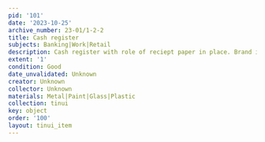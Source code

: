 ```yaml
---
pid: '101'
date: '2023-10-25'
archive_number: 23-01/1-2-2
title: Cash register
subjects: Banking|Work|Retail
description: Cash register with role of reciept paper in place. Brand is Victor
extent: '1'
condition: Good
date_unvalidated: Unknown
creator: Unknown
collector: Unknown
materials: Metal|Paint|Glass|Plastic
collection: tinui
key: object
order: '100'
layout: tinui_item
---
```


